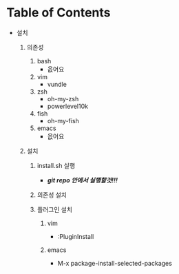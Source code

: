 
# Table of Contents



-   설치
    1.  의존성
        1.  bash
            -   읎어요
        2.  vim
            -   vundle
        3.  zsh
            -   oh-my-zsh
            -   powerlevel10k
        4.  fish
            -   oh-my-fish
        5.  emacs
            -   읎어요
    
    2.  설치
        1.  install.sh 실행
            -   ***git repo 안에서 실행할것!!!***
        
        2.  의존성 설치
        
        3.  플러그인 설치
            1.  vim
                -   :PluginInstall
            
            2.  emacs
                -   M-x package-install-selected-packages

